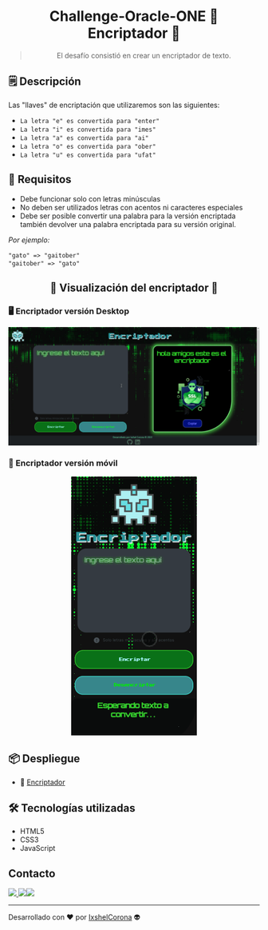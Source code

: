 <h1 align="center" > Challenge-Oracle-ONE  👾 Encriptador 👾</h1>

> <p align="center" > El desafío consistió en crear un encriptador de texto.</p>

## 🗒️ Descripción

Las "llaves" de encriptación que utilizaremos son las siguientes:

* `La letra "e" es convertida para "enter"`
* `La letra "i" es convertida para "imes"`
* `La letra "a" es convertida para "ai"`
* `La letra "o" es convertida para "ober"`
* `La letra "u" es convertida para "ufat"`

## 📜 Requisitos

* Debe funcionar solo con letras minúsculas
* No deben ser utilizados letras con acentos ni caracteres especiales
* Debe ser posible convertir una palabra para la versión encriptada también devolver una palabra encriptada para su versión original.

*Por ejemplo:*

``````
"gato" => "gaitober"
"gaitober" => "gato"
``````

<h2 align="center">🔐 Visualización del encriptador 🔐</h2>

### 🖥 Encriptador versión Desktop

<p align="Center"><img src="Img/Encriptador.gif"> </p>

### 📲 Encriptador versión móvil

<p align="Center"><img src="Img\Encriptador2.gif"> </p>

## 📦 Despliegue

* 🔗 [Encriptador](https://ixshelc.github.io/Challenges-Oracle-ONE/Encriptador/index.html)

## 🛠 Tecnologías utilizadas

* HTML5
* CSS3
* JavaScript

## Contacto

<a href="https://www.linkedin.com/in/ixshelcorona-ti/"><img src="https://www.vectorlogo.zone/logos/linkedin/linkedin-ar21.svg"> </a><a href="https://www.instagram.com/ixicrown/?next=%2F"><img src="https://www.vectorlogo.zone/logos/instagram/instagram-ar21.svg"></a><a href="https://www.facebook.com/profile.php?id=100081261308881"><img src="https://www.vectorlogo.zone/logos/facebook/facebook-ar21.svg"></a>

<hr>

Desarrollado con ❤️ por [IxshelCorona](https://github.com/IxshelC) 👽

